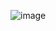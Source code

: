 ![image](https://github.com/ilrexho2011/Project-EULER-Possible-Solutions-Problems-201_to_300/assets/61479363/8c2e7a0b-3334-4af0-bb5f-447e451adf0a)

